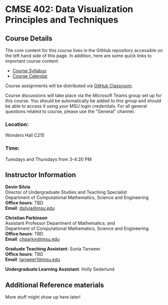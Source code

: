 # CMSE 402: Data Visualization Principles and Techniques

## Course Details

The core content for this course lives in the GitHub repository accessible
on the left hand side of this page. In addition, here are some quick links
to important course content:

* [Course Syllabus](./syllabus.html)
* [Course Calendar](./schedule)

Course assignments will be distributed via
[GitHub Classroom](https://classroom.github.com/).

Course discussions will take place via the Microsoft Teams group set up for this course. You should be automatically be added to this group and should be able to access it using your MSU login credentials. For all general questions related to course, please use the "General" channel.


### Location:

Wonders Hall C215

### Time:

Tuesdays and Thursdays from 3-4:20 PM

## Instructor Information

**Devin Silvia**  
Director of Undergraduate Studies and Teaching Specialist  
Department of Computational Mathematics, Science and Engineering  
**Office hours**: TBD  
**Email**: [dsilvia@msu.edu](mailto:dsilvia@msu.edu)  

**Christian Parkinson**  
Assistant Professor
Department of Mathematics; and  
Department of Computational Mathematics, Science and Engineering  
**Office hours**: TBD  
**Email**: [chparkin@msu.edu](mailto:chparkin@msu.edu)

**Graduate Teaching Assistant**: Sunia Tanweer   
**Office hours**: TBD  
**Email**: [tanweer1@msu.edu](mailto:tanweer1@msu.edu)  

**Undergraduate Learning Assistant**: Holly Sederlund   

## Additional Reference materials

More stuff might show up here later!
